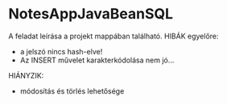 # NotesAppJavaBeanSQL

A feladat leírása a projekt mappában található.
HIBÁK egyelőre:
- a jelszó nincs hash-elve!
- Az INSERT művelet karakterkódolása nem jó...

HIÁNYZIK:
- módosítás és törlés lehetősége
